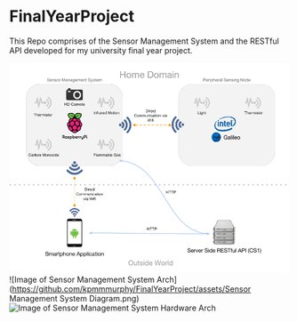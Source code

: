 FinalYearProject
================

This Repo comprises of the Sensor Management System and the RESTful API developed for my university 
final year project. 

![Image of System Arch](https://raw.githubusercontent.com/kpmmmurphy/FinalYearProject/master/assets/Open%20Day%20General%20System%20Diagram.png)
![Image of Sensor Management System Arch](https://github.com/kpmmmurphy/FinalYearProject/assets/Sensor Management System Diagram.png)
![Image of Sensor Management System Hardware Arch](https://github.com/kpmmmurphy/FinalYearProject/assets/schematic_rasp_bb.png)




